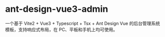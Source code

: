 # ant-design-vue3-admin

一个基于 Vite2 + Vue3 + Typescript + Tsx + Ant Design Vue 的后台管理系统模板，支持响应式布局，在 PC、平板和手机上均可使用。


